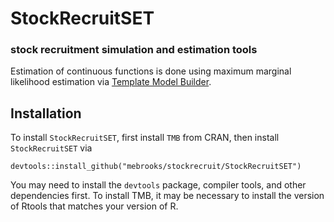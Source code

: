 # StockRecruitSET
###  stock recruitment simulation and estimation tools

Estimation of continuous functions is done using maximum marginal likelihood estimation via [Template Model Builder](https://github.com/kaskr/adcomp).

## Installation

To install `StockRecruitSET`, first install `TMB` from CRAN, then install `StockRecruitSET` via
```
devtools::install_github("mebrooks/stockrecruit/StockRecruitSET")
```
You may need to install the `devtools` package, compiler tools, and other dependencies first. To install TMB, it may be necessary to install the version of Rtools that matches your version of R.
